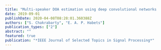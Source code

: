 ```yaml
---
title: "Multi-speaker DOA estimation using deep convolutional networks trained with noise signals"
date: 2019-09-01
publishDate: 2020-04-08T08:28:01.360388Z
authors: ["S. Chakrabarty", "E. A. P. Habets"]
publication_types: ["2"]
abstract: ""
featured: true
publication: "*IEEE Journal of Selected Topics in Signal Processing*"
---
```


